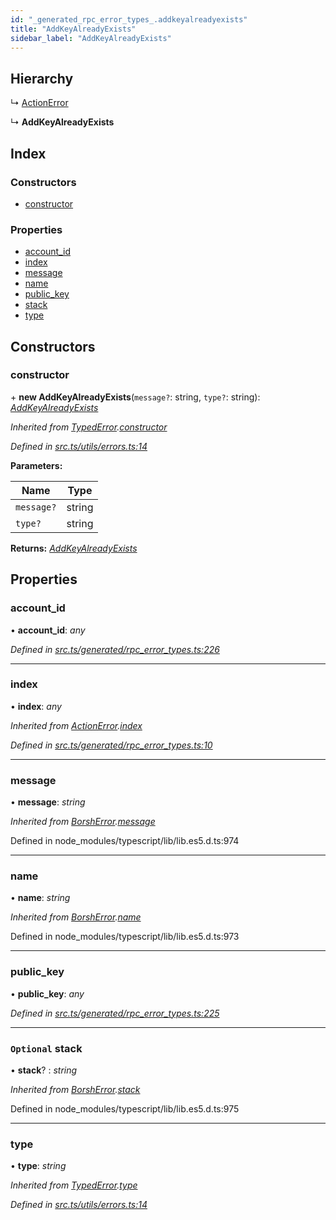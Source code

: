 ```yaml
---
id: "_generated_rpc_error_types_.addkeyalreadyexists"
title: "AddKeyAlreadyExists"
sidebar_label: "AddKeyAlreadyExists"
---
```


## Hierarchy

  ↳ [ActionError](_generated_rpc_error_types_.actionerror.md)

  ↳ **AddKeyAlreadyExists**

## Index

### Constructors

* [constructor](_generated_rpc_error_types_.addkeyalreadyexists.md#constructor)

### Properties

* [account_id](_generated_rpc_error_types_.addkeyalreadyexists.md#account_id)
* [index](_generated_rpc_error_types_.addkeyalreadyexists.md#index)
* [message](_generated_rpc_error_types_.addkeyalreadyexists.md#message)
* [name](_generated_rpc_error_types_.addkeyalreadyexists.md#name)
* [public_key](_generated_rpc_error_types_.addkeyalreadyexists.md#public_key)
* [stack](_generated_rpc_error_types_.addkeyalreadyexists.md#optional-stack)
* [type](_generated_rpc_error_types_.addkeyalreadyexists.md#type)

## Constructors

###  constructor

\+ **new AddKeyAlreadyExists**(`message?`: string, `type?`: string): *[AddKeyAlreadyExists](_generated_rpc_error_types_.addkeyalreadyexists.md)*

*Inherited from [TypedError](_utils_errors_.typederror.md).[constructor](_utils_errors_.typederror.md#constructor)*

*Defined in [src.ts/utils/errors.ts:14](https://github.com/nearprotocol/nearlib/blob/bf1ce09/src.ts/utils/errors.ts#L14)*

**Parameters:**

Name | Type |
------ | ------ |
`message?` | string |
`type?` | string |

**Returns:** *[AddKeyAlreadyExists](_generated_rpc_error_types_.addkeyalreadyexists.md)*

## Properties

###  account_id

• **account_id**: *any*

*Defined in [src.ts/generated/rpc_error_types.ts:226](https://github.com/nearprotocol/nearlib/blob/bf1ce09/src.ts/generated/rpc_error_types.ts#L226)*

___

###  index

• **index**: *any*

*Inherited from [ActionError](_generated_rpc_error_types_.actionerror.md).[index](_generated_rpc_error_types_.actionerror.md#index)*

*Defined in [src.ts/generated/rpc_error_types.ts:10](https://github.com/nearprotocol/nearlib/blob/bf1ce09/src.ts/generated/rpc_error_types.ts#L10)*

___

###  message

• **message**: *string*

*Inherited from [BorshError](_utils_serialize_.borsherror.md).[message](_utils_serialize_.borsherror.md#message)*

Defined in node_modules/typescript/lib/lib.es5.d.ts:974

___

###  name

• **name**: *string*

*Inherited from [BorshError](_utils_serialize_.borsherror.md).[name](_utils_serialize_.borsherror.md#name)*

Defined in node_modules/typescript/lib/lib.es5.d.ts:973

___

###  public_key

• **public_key**: *any*

*Defined in [src.ts/generated/rpc_error_types.ts:225](https://github.com/nearprotocol/nearlib/blob/bf1ce09/src.ts/generated/rpc_error_types.ts#L225)*

___

### `Optional` stack

• **stack**? : *string*

*Inherited from [BorshError](_utils_serialize_.borsherror.md).[stack](_utils_serialize_.borsherror.md#optional-stack)*

Defined in node_modules/typescript/lib/lib.es5.d.ts:975

___

###  type

• **type**: *string*

*Inherited from [TypedError](_utils_errors_.typederror.md).[type](_utils_errors_.typederror.md#type)*

*Defined in [src.ts/utils/errors.ts:14](https://github.com/nearprotocol/nearlib/blob/bf1ce09/src.ts/utils/errors.ts#L14)*
